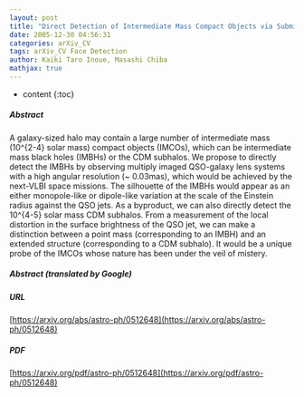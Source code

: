 ```yaml
---
layout: post
title: "Direct Detection of Intermediate Mass Compact Objects via Submillilensing"
date: 2005-12-30 04:56:31
categories: arXiv_CV
tags: arXiv_CV Face Detection
author: Kaiki Taro Inoue, Masashi Chiba
mathjax: true
---
```


* content
{:toc}

##### Abstract
A galaxy-sized halo may contain a large number of intermediate mass (10^{2-4} solar mass) compact objects (IMCOs), which can be intermediate mass black holes (IMBHs) or the CDM subhalos. We propose to directly detect the IMBHs by observing multiply imaged QSO-galaxy lens systems with a high angular resolution (~ 0.03mas), which would be achieved by the next-VLBI space missions. The silhouette of the IMBHs would appear as an either monopole-like or dipole-like variation at the scale of the Einstein radius against the QSO jets. As a byproduct, we can also directly detect the 10^{4-5} solar mass CDM subhalos. From a measurement of the local distortion in the surface brightness of the QSO jet, we can make a distinction between a point mass (corresponding to an IMBH) and an extended structure (corresponding to a CDM subhalo). It would be a unique probe of the IMCOs whose nature has been under the veil of mistery.

##### Abstract (translated by Google)


##### URL
[https://arxiv.org/abs/astro-ph/0512648](https://arxiv.org/abs/astro-ph/0512648)

##### PDF
[https://arxiv.org/pdf/astro-ph/0512648](https://arxiv.org/pdf/astro-ph/0512648)


